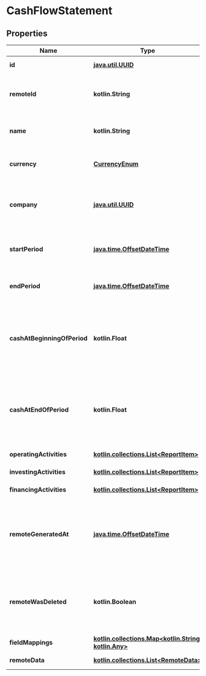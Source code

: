 
# CashFlowStatement

## Properties
Name | Type | Description | Notes
------------ | ------------- | ------------- | -------------
**id** | [**java.util.UUID**](java.util.UUID.md) |  |  [optional] [readonly]
**remoteId** | **kotlin.String** | The third-party API ID of the matching object. |  [optional]
**name** | **kotlin.String** | The cash flow statement&#39;s name. |  [optional]
**currency** | [**CurrencyEnum**](CurrencyEnum.md) | The cash flow statement&#39;s currency. |  [optional]
**company** | [**java.util.UUID**](java.util.UUID.md) | The company the cash flow statement belongs to. |  [optional]
**startPeriod** | [**java.time.OffsetDateTime**](java.time.OffsetDateTime.md) | The cash flow statement&#39;s start period. |  [optional]
**endPeriod** | [**java.time.OffsetDateTime**](java.time.OffsetDateTime.md) | The cash flow statement&#39;s end period. |  [optional]
**cashAtBeginningOfPeriod** | **kotlin.Float** | Cash and cash equivalents at the beginning of the cash flow statement&#39;s period. |  [optional]
**cashAtEndOfPeriod** | **kotlin.Float** | Cash and cash equivalents at the beginning of the cash flow statement&#39;s period. |  [optional]
**operatingActivities** | [**kotlin.collections.List&lt;ReportItem&gt;**](ReportItem.md) |  |  [optional] [readonly]
**investingActivities** | [**kotlin.collections.List&lt;ReportItem&gt;**](ReportItem.md) |  |  [optional] [readonly]
**financingActivities** | [**kotlin.collections.List&lt;ReportItem&gt;**](ReportItem.md) |  |  [optional] [readonly]
**remoteGeneratedAt** | [**java.time.OffsetDateTime**](java.time.OffsetDateTime.md) | The time that cash flow statement was generated by the accounting system. |  [optional]
**remoteWasDeleted** | **kotlin.Boolean** | Indicates whether or not this object has been deleted by third party webhooks. |  [optional] [readonly]
**fieldMappings** | [**kotlin.collections.Map&lt;kotlin.String, kotlin.Any&gt;**](kotlin.Any.md) |  |  [optional] [readonly]
**remoteData** | [**kotlin.collections.List&lt;RemoteData&gt;**](RemoteData.md) |  |  [optional] [readonly]



